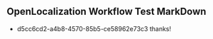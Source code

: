 ## OpenLocalization Workflow Test MarkDown
* d5cc6cd2-a4b8-4570-85b5-ce58962e73c3 thanks!

<!--HONumber=Jul16_HO4-->


